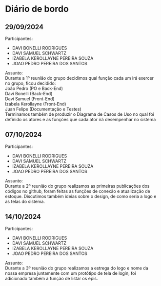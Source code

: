 <h1>Diário de bordo</h1>

<h2>29/09/2024</h2>
<p>
Participantes:
</p>
<ul>
  <li>DAVI BONELLI RODRIGUES</li>
  <li>DAVI SAMUEL SCHWARTZ</li>
  <li>IZABELA KEROLLAYNE PEREIRA SOUZA</li>
  <li>JOAO PEDRO PEREIRA DOS SANTOS</li>
</ul>

<p>
Assunto:<br>
Durante a 1º reunião do grupo decidimos qual função cada um irá exercer no grupo, ficou decidido:<br>
João Pedro (PO e Back-End)<br>
Davi Bonelli (Back-End)<br>
Davi Samuel (Front-End)<br>
Izabela Kerollayne (Front-End)<br>
Juan Felipe (Documentação e Testes)<br>
Terminamos também de produzir o Diagrama de Casos de Uso no qual foi definido os atores e as funções que cada ator irá desempenhar no sistema
</p>

<h2>07/10/2024</h2>
<p>
Participantes:
</p>
<ul>
  <li>DAVI BONELLI RODRIGUES</li>
  <li>DAVI SAMUEL SCHWARTZ</li>
  <li>IZABELA KEROLLAYNE PEREIRA SOUZA</li>
  <li>JOAO PEDRO PEREIRA DOS SANTOS</li>
</ul>

<p>
Assunto:<br>
Durante a 2º reunião do grupo realizamos as primeiras publicações dos códigos no github, foram feitas as funções de conexão e atualização de estoque. Discutimos também ideias sobre o design, de como seria a logo e as telas do sistema.
</p>

<h2>14/10/2024</h2>
<p>
Participantes:
</p>
<ul>
  <li>DAVI BONELLI RODRIGUES</li>
  <li>DAVI SAMUEL SCHWARTZ</li>
  <li>IZABELA KEROLLAYNE PEREIRA SOUZA</li>
  <li>JOAO PEDRO PEREIRA DOS SANTOS</li>
</ul>

<p>
Assunto:<br>
Durante a 3º reunião do grupo realizamos a estrega do logo e nome da nossa empresa juntamente com um protótipo de tela de login, foi adicionado também a função de listar os epis. 
</p>
